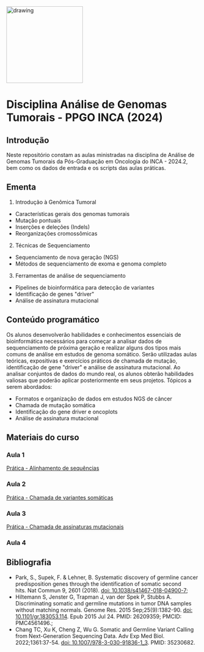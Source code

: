 <img src=https://github.com/user-attachments/assets/56d88bfe-0ac4-4c9f-969a-2a2d0fd1b080 alt="drawing" width="200"/>

# Disciplina Análise de Genomas Tumorais - PPGO INCA (2024)

## Introdução
Neste repositório constam as aulas ministradas na disciplina de Análise de Genomas Tumorais da Pós-Graduação em Oncologia do INCA - 2024.2, bem como os dados de entrada e os scripts das aulas práticas.

## Ementa
1. Introdução à Genômica Tumoral
- Características gerais dos genomas tumorais
- Mutação pontuais
- Inserções e deleções (Indels)
- Reorganizações cromossômicas

2. Técnicas de Sequenciamento
- Sequenciamento de nova geração (NGS)
- Métodos de sequenciamento de exoma e genoma completo

3. Ferramentas de análise de sequenciamento
- Pipelines de bioinformática para detecção de variantes
- Identificação de genes "driver"
- Análise de assinatura mutacional

## Conteúdo programático
Os alunos desenvolverão habilidades e conhecimentos essenciais de bioinformática necessários para começar a analisar dados de sequenciamento de próxima geração e realizar alguns dos tipos mais comuns de análise em estudos de genoma somático. Serão utilizadas aulas teóricas, expositivas e exercícios práticos de chamada de mutação, identificação de gene "driver" e análise de assinatura mutacional. Ao analisar conjuntos de dados do mundo real, os alunos obterão habilidades valiosas que poderão aplicar posteriormente em seus projetos. Tópicos a serem abordados:
- Formatos e organização de dados em estudos NGS de câncer
- Chamada de mutação somática
- Identificação do gene driver e oncoplots
- Análise de assinatura mutacional 

## Materiais do curso

### Aula 1

[Prática - Alinhamento de sequências](https://github.com/clanna/genomas-tumorais-2024/blob/main/AulaPratica1_Alinhamento.md)

### Aula 2

[Prática - Chamada de variantes somáticas](https://colab.research.google.com/github/clanna/genomas-tumorais-2024/blob/main/AulaPratica2_Chamada_de_variantes_somaticas.ipynb)

### Aula 3

[Prática - Chamada de assinaturas mutacionais](https://colab.research.google.com/drive/1RFwTEbD-NtLwnZRYj7cRXwxo86QsTr62?usp=sharing)

### Aula 4

## Bibliografia

- Park, S., Supek, F. & Lehner, B. Systematic discovery of germline cancer predisposition genes through the identification of somatic second hits. Nat Commun 9, 2601 (2018). [doi: 10.1038/s41467-018-04900-7](https://doi.org/10.1038/s41467-018-04900-7); 
- Hiltemann S, Jenster G, Trapman J, van der Spek P, Stubbs A. Discriminating somatic and germline mutations in tumor DNA samples without matching normals. Genome Res. 2015 Sep;25(9):1382-90. [doi: 10.1101/gr.183053.114](https://doi.org/10.1101/gr.183053.114). Epub 2015 Jul 24. PMID: 26209359; PMCID: PMC4561496.; 
- Chang TC, Xu K, Cheng Z, Wu G. Somatic and Germline Variant Calling from Next-Generation Sequencing Data. Adv Exp Med Biol. 2022;1361:37-54. [doi: 10.1007/978-3-030-91836-1_3](https://doi.org/10.1007/978-3-030-91836-1_3). PMID: 35230682.
